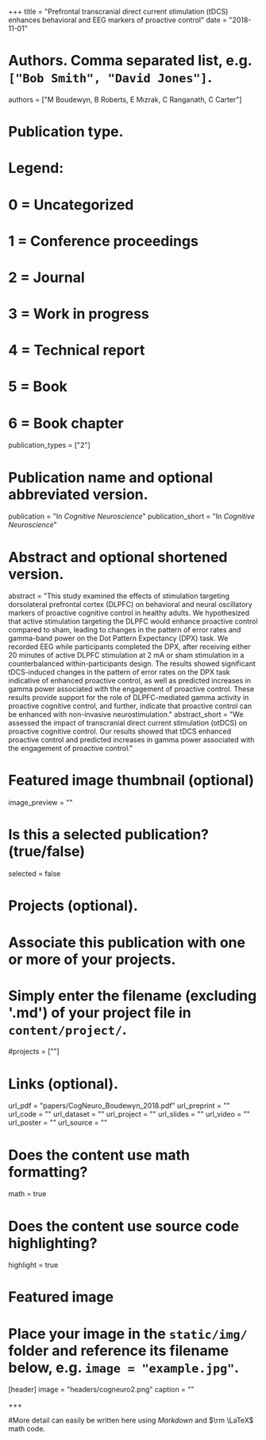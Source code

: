 +++
title = "Prefrontal transcranial direct current stimulation (tDCS) enhances behavioral and EEG markers of proactive control"
date = "2018-11-01"

# Authors. Comma separated list, e.g. `["Bob Smith", "David Jones"]`.
authors = ["M Boudewyn, B Roberts, E Mızrak, C Ranganath, C Carter"]

# Publication type.
# Legend:
# 0 = Uncategorized
# 1 = Conference proceedings
# 2 = Journal
# 3 = Work in progress
# 4 = Technical report
# 5 = Book
# 6 = Book chapter
publication_types = ["2"]

# Publication name and optional abbreviated version.
publication = "In *Cognitive Neuroscience*"
publication_short = "In *Cognitive Neuroscience*"

# Abstract and optional shortened version.
abstract = "This study examined the effects of stimulation targeting dorsolateral prefrontal cortex (DLPFC) on behavioral and neural oscillatory markers of proactive cognitive control in healthy adults. We hypothesized that active stimulation targeting the DLPFC would enhance proactive control compared to sham, leading to changes in the pattern of error rates and gamma-band power on the Dot Pattern Expectancy (DPX) task. We recorded EEG while participants completed the DPX, after receiving either 20 minutes of active DLPFC stimulation at 2 mA or sham stimulation in a counterbalanced within-participants design. The results showed significant tDCS-induced changes in the pattern of error rates on the DPX task indicative of enhanced proactive control, as well as predicted increases in gamma power associated with the engagement of proactive control. These results provide support for the role of DLPFC-mediated gamma activity in proactive cognitive control, and further, indicate that proactive control can be enhanced with non-invasive neurostimulation."
abstract_short = "We assessed the impact of transcranial direct current stimulation (otDCS) on proactive cognitive control. Our results showed that tDCS enhanced proactive control and predicted increases in gamma power associated with the engagement of proactive control."

# Featured image thumbnail (optional)
image_preview = ""

# Is this a selected publication? (true/false)
selected = false

# Projects (optional).
#   Associate this publication with one or more of your projects.
#   Simply enter the filename (excluding '.md') of your project file in `content/project/`.
#projects = [""]

# Links (optional).
url_pdf = "papers/CogNeuro_Boudewyn_2018.pdf"
url_preprint = ""
url_code = ""
url_dataset = ""
url_project = ""
url_slides = ""
url_video = ""
url_poster = ""
url_source = ""

# Does the content use math formatting?
math = true

# Does the content use source code highlighting?
highlight = true

# Featured image
# Place your image in the `static/img/` folder and reference its filename below, e.g. `image = "example.jpg"`.
[header]
image = "headers/cogneuro2.png"
caption = ""

+++

#More detail can easily be written here using *Markdown* and $\rm \LaTeX$ math code.
